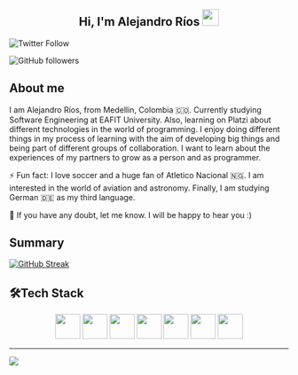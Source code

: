 <h2 align="center">Hi, I'm Alejandro Ríos <img src="https://user-images.githubusercontent.com/39955420/147578264-bae0526c-028a-49d2-8af8-d08bb4edbd2a.gif" height="30" width="30"></h2>

![Twitter Follow](https://img.shields.io/twitter/follow/alejoriosm04?style=social)

![GitHub followers](https://img.shields.io/github/followers/alejoriosm04?style=social)


<h2>About me</h2>

I am Alejandro Ríos, from Medellin, Colombia 🇨🇴. Currently studying Software Engineering at EAFIT University. Also, learning on Platzi about different technologies in the world of programming. I enjoy doing different things in my process of learning with the aim of developing big things and being part of different groups of collaboration. I want to learn about the experiences of my partners to grow as a person and as programmer.

⚡ Fun fact: I love soccer and a huge fan of Atletico Nacional 🇳🇬. I am interested in the world of aviation and astronomy. Finally, I am studying German 🇩🇪 as my third language.

💬 If you have any doubt, let me know. I will be happy to hear you :)

<h2>Summary</h2>

[![GitHub Streak](https://github-readme-streak-stats.herokuapp.com/?user=alejoriosm04)](https://git.io/streak-stats)

<h2>🛠Tech Stack</h2>

<p align="center">
  <img src='https://i.imgur.com/gVTO8ZP.png' height='45px'/>
  <img src='https://i.imgur.com/wbTg8xd.png' height='45px'/>
  <img src='https://i.imgur.com/7hdX1jD.png' height='45px'/>
  <img src='https://i.imgur.com/uow0KiB.png' height='45px'/>
  <img src='https://i.imgur.com/fJrmIow.png' height='45px'/>
  <img src='https://i.imgur.com/CPDOg0q.png' height='45px'/>
  <img src='https://i.imgur.com/htLxfqO.png' height='45px'/>
</p>
<hr>
<img align="center" src="https://github-readme-stats.vercel.app/api/top-langs/?username=alejoriosm04&hide=css,assembly,scilab,less&langs_count=10&show_icons=true&theme=prussian&layout=compact&hide_border=true&count_private=true">
